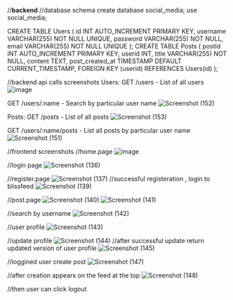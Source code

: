 //**backend**
//database schema
create database social_media;
use social_media;

CREATE TABLE Users (
    id INT AUTO_INCREMENT PRIMARY KEY,
    username VARCHAR(255) NOT NULL UNIQUE,
    password VARCHAR(255) NOT NULL,
    email VARCHAR(255) NOT NULL UNIQUE
);
CREATE TABLE Posts (
    postid INT AUTO_INCREMENT PRIMARY KEY,
    userid INT,
    title VARCHAR(255) NOT NULL,
    content TEXT,
    post_created_at TIMESTAMP DEFAULT CURRENT_TIMESTAMP,
    FOREIGN KEY (userid) REFERENCES Users(id)
);

//backend api calls screenshots
Users:
GET /users - List of all users
![image](https://github.com/Abinayavs/blissfeed/assets/118355748/448b3ec0-8336-48b8-bfd8-b694bde4e137)

GET /users/:name - Search by particular user name
![Screenshot (152)](https://github.com/Abinayavs/blissfeed/assets/118355748/28469a5e-1665-4db7-8772-5104eeaa4a2b)


Posts:
GET /posts - List of all posts
![Screenshot (153)](https://github.com/Abinayavs/blissfeed/assets/118355748/593bb4c8-acff-458a-b019-ed03b72fe112)

GET /users/:name/posts - List all posts by particular user name
![Screenshot (151)](https://github.com/Abinayavs/blissfeed/assets/118355748/0db78dfa-faef-4c54-8541-1485c85e1a87)


//frontend screenshots
//home.page
![image](https://github.com/Abinayavs/blissfeed/assets/118355748/68e7139a-3c2d-4119-bc47-5d0b30da59a9)

//login page
![Screenshot (136)](https://github.com/Abinayavs/blissfeed/assets/118355748/6c3efbf8-aeb9-439a-9d89-d8dffee89d06)

//register.page
![Screenshot (137)](https://github.com/Abinayavs/blissfeed/assets/118355748/896b98d4-bf46-4f92-8897-55ec7a714ef5)
//successful registeration , login to blissfeed
![Screenshot (139)](https://github.com/Abinayavs/blissfeed/assets/118355748/e6cc461c-159b-4cc6-b393-cf46f29a3063)

//post.page
![Screenshot (140)](https://github.com/Abinayavs/blissfeed/assets/118355748/10b958c3-4e4e-4482-8852-b0bb41476bb8)
![Screenshot (141)](https://github.com/Abinayavs/blissfeed/assets/118355748/00641958-5e55-4150-aaa8-27abe25b18a1)

//search by username
![Screenshot (142)](https://github.com/Abinayavs/blissfeed/assets/118355748/1ff4ca85-4846-4168-afba-5e560264a396)

//user profile
![Screenshot (143)](https://github.com/Abinayavs/blissfeed/assets/118355748/3959b045-9a84-4f29-b04b-c2a877e99379)

//update profile
![Screenshot (144)](https://github.com/Abinayavs/blissfeed/assets/118355748/0b6543b4-c4ec-4564-a11d-499717fa253e)
//after successful update return updated version of user profile
![Screenshot (145)](https://github.com/Abinayavs/blissfeed/assets/118355748/a47e1a79-3097-460b-ba00-077d338e3202)

//loggined user create post
![Screenshot (147)](https://github.com/Abinayavs/blissfeed/assets/118355748/17e2cda4-045e-494d-a6f6-b21121ac1bd9)

//after creation appears on the feed at the top
![Screenshot (148)](https://github.com/Abinayavs/blissfeed/assets/118355748/5c5c21df-f0cc-4c13-8f83-4ae06bbcaa99)

//then user can click logout 















